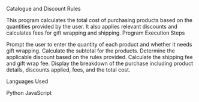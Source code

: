 Catalogue and Discount Rules

This program calculates the total cost of purchasing products based on the quantities provided by the user. It also applies relevant discounts and calculates fees for gift wrapping and shipping.
Program Execution Steps

Prompt the user to enter the quantity of each product and whether it needs gift wrapping.
Calculate the subtotal for the products.
Determine the applicable discount based on the rules provided.
Calculate the shipping fee and gift wrap fee.
Display the breakdown of the purchase including product details, discounts applied, fees, and the total cost.


Languages Used

Python
JavaScript
